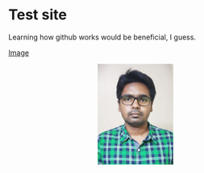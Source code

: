 # Test site

Learning how github works would be beneficial, I guess.

[Image](./Photo.jpg)

<img src="./Photo.jpg" style="display: block; margin: auto;height:200px;" />
